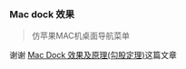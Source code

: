 ### Mac dock 效果
> 仿苹果MAC机桌面导航菜单

谢谢 [Mac Dock 效果及原理(勾股定理)](http://www.cnblogs.com/milly/p/dock-effect.html)这篇文章
